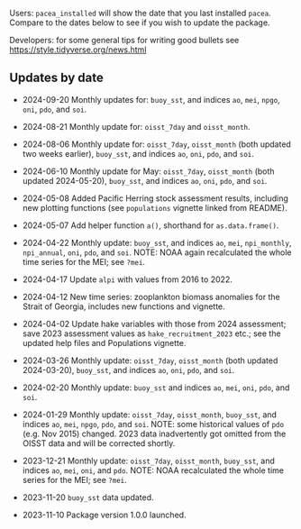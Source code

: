 Users: `pacea_installed` will show the date that you last installed `pacea`.
Compare to the dates below to see if you wish to update the package.

Developers: for some general tips for writing good bullets see https://style.tidyverse.org/news.html

## Updates by date

* 2024-09-20 Monthly updates for: `buoy_sst`, and indices `ao`, `mei`, `npgo`, `oni`, `pdo`, and `soi`.
 
* 2024-08-21 Monthly update for: `oisst_7day` and `oisst_month`.

* 2024-08-06 Monthly update for: `oisst_7day`, `oisst_month` (both updated two
  weeks earlier), `buoy_sst`, and indices `ao`, `oni`, `pdo`, and `soi`.

* 2024-06-10 Monthly update for May: `oisst_7day`, `oisst_month` (both updated 2024-05-20), `buoy_sst`, and indices `ao`, `oni`, `pdo`, and `soi`.

* 2024-05-08 Added Pacific Herring stock assessment results, including new
  plotting functions (see `populations` vignette linked from README).

* 2024-05-07 Add helper function `a()`, shorthand for `as.data.frame()`.

* 2024-04-22 Monthly update: `buoy_sst`, and indices `ao`, `mei`, `npi_monthly`,
  `npi_annual`, `oni`, `pdo`, and `soi`. NOTE: NOAA again recalculated the whole
  time series for the MEI; see `?mei`.

* 2024-04-17 Update `alpi` with values from 2016 to 2022.

* 2024-04-12 New time series: zooplankton biomass anomalies for the Strait of Georgia,
  includes new functions and vignette.

* 2024-04-02 Update hake variables with those from 2024 assessment; save 2023
  assessment values as `hake_recruitment_2023` etc.; see the updated help files
  and Populations vignette.

* 2024-03-26 Monthly update: `oisst_7day`, `oisst_month` (both updated 2024-03-20), `buoy_sst`, and indices `ao`, `oni`, `pdo`, and `soi`.

* 2024-02-20 Monthly update: `buoy_sst` and indices `ao`, `mei`, `oni`, `pdo`, and
  `soi`.

* 2024-01-29 Monthly update: `oisst_7day`, `oisst_month`, `buoy_sst`, and
  indices `ao`, `mei`, `npgo`, `pdo`, and `soi`. NOTE: some historical values
  of `pdo` (e.g. Nov 2015) changed. 2023 data inadvertently got omitted from
  the OISST data and will be corrected shortly.

* 2023-12-21 Monthly update: `oisst_7day`, `oisst_month`, `buoy_sst`, and indices `ao`, `mei`, `oni`, and `pdo`. NOTE: NOAA recalculated the whole time series for the MEI; see `?mei`.

* 2023-11-20 `buoy_sst` data updated.

* 2023-11-10 Package version 1.0.0 launched.
